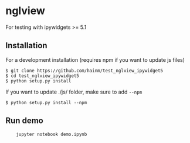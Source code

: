 nglview
=======

For testing with ipywidgets >= 5.1

Installation
------------

For a development installation (requires npm if you want to update js files)

    $ git clone https://github.com/hainm/test_nglview_ipywidget5
    $ cd test_nglview_ipywidget5
    $ python setup.py install

If you want to update ./js/ folder, make sure to add `--npm`

    $ python setup.py install --npm

 
Run demo
--------

```bash
    jupyter notebook demo.ipynb
```
